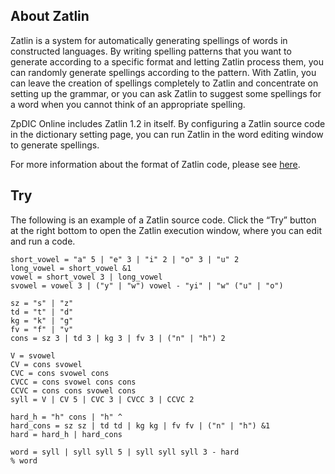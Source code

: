 ## About Zatlin
Zatlin is a system for automatically generating spellings of words in constructed languages.
By writing spelling patterns that you want to generate according to a specific format and letting Zatlin process them, you can randomly generate spellings according to the pattern.
With Zatlin, you can leave the creation of spellings completely to Zatlin and concentrate on setting up the grammar, or you can ask Zatlin to suggest some spellings for a word when you cannot think of an appropriate spelling.

ZpDIC Online includes Zatlin 1.2 in itself.
By configuring a Zatlin source code in the dictionary setting page, you can run Zatlin in the word editing window to generate spellings.

For more information about the format of Zatlin code, please see [here](introduction).

## Try
The following is an example of a Zatlin source code.
Click the “Try” button at the right bottom to open the Zatlin execution window, where you can edit and run a code.
```zatlin-try
short_vowel = "a" 5 | "e" 3 | "i" 2 | "o" 3 | "u" 2
long_vowel = short_vowel &1
vowel = short_vowel 3 | long_vowel
svowel = vowel 3 | ("y" | "w") vowel - "yi" | "w" ("u" | "o")

sz = "s" | "z"
td = "t" | "d"
kg = "k" | "g"
fv = "f" | "v"
cons = sz 3 | td 3 | kg 3 | fv 3 | ("n" | "h") 2

V = svowel
CV = cons svowel
CVC = cons svowel cons
CVCC = cons svowel cons cons
CCVC = cons cons svowel cons
syll = V | CV 5 | CVC 3 | CVCC 3 | CCVC 2

hard_h = "h" cons | "h" ^
hard_cons = sz sz | td td | kg kg | fv fv | ("n" | "h") &1
hard = hard_h | hard_cons

word = syll | syll syll 5 | syll syll syll 3 - hard
% word
```